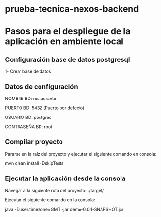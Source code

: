 # prueba-tecnica-nexos-backend

# Pasos para el despliegue de la aplicación en ambiente local

## Configuración base de datos postgresql
1- Crear base de datos

## Datos de configuración
NOMBRE BD: restaurante

PUERTO BD: 5432 (Puerto por defecto)

USUARIO BD: postgres

CONTRASEÑA BD: root

## Compilar proyecto
Pararse en la raíz del proyecto y ejecutar el siguiente comando en consola:

mvn clean install -DskipTests

## Ejecutar la aplicación desde la consola
Navegar a la siguiente ruta del proyecto: ./target/

Ejecutar el siguiente comando en la consola:

java -Duser.timezone=GMT -jar demo-0.0.1-SNAPSHOT.jar





